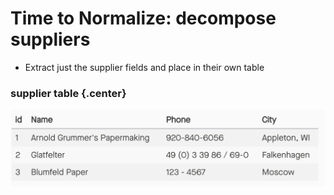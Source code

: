 # Time to Normalize: decompose suppliers

* Extract just the supplier fields and place in their own table

### supplier table {.center}

<div class="row">
<div class="cell-4">

![Normalize Supplier](normalize-supplier.png)

</div>
</div>